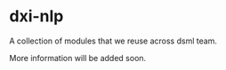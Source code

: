 # dxi-nlp

A collection of modules that we reuse across dsml team.

More information will be added soon.